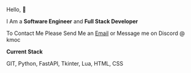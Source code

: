 Hello, 👋

I Am a **Software Engineer** and **Full Stack Developer**

To Contact Me Please Send Me an [Email](luadeer@gmail.com) or Message me on Discord @ kmoc

**Current Stack**

GIT,
Python,
FastAPI,
Tkinter,
Lua,
HTML,
CSS
